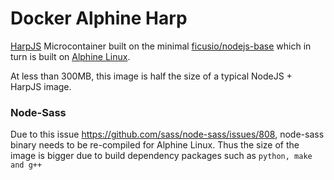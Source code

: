 # Docker Alphine Harp

[HarpJS](harpjs.com) Microcontainer built on the minimal [ficusio/nodejs-base](https://registry.hub.docker.com/u/ficusio/nodejs-base/) which in
turn is built on [Alphine Linux](https://github.com/gliderlabs/docker-alpine).

At less than 300MB, this image is half the size of a typical NodeJS + HarpJS image.

### Node-Sass

Due to this issue https://github.com/sass/node-sass/issues/808, node-sass binary needs to be re-compiled for Alphine Linux.
Thus the size of the image is bigger due to build dependency packages such as `python, make and g++`

